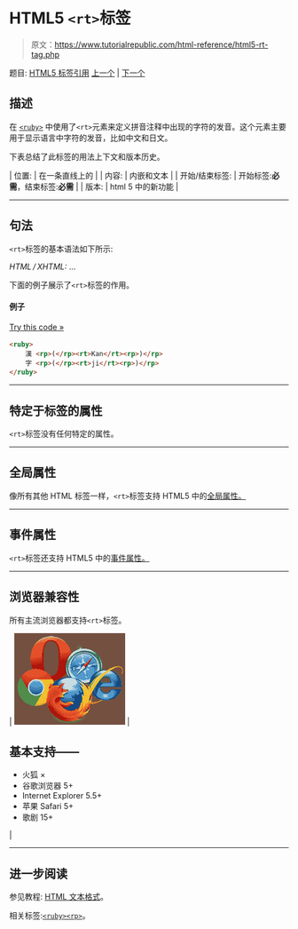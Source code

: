 # HTML5 `<rt>`标签

> 原文：<https://www.tutorialrepublic.com/html-reference/html5-rt-tag.php>

题目: [HTML5 标签引用](html5-tags.php) [上一个](html5-rp-tag.php) | [下一个](html5-ruby-tag.php)

## 描述

在 [`<ruby>`](html5-ruby-tag.php) 中使用了`<rt>`元素来定义拼音注释中出现的字符的发音。这个元素主要用于显示语言中字符的发音，比如中文和日文。

下表总结了此标签的用法上下文和版本历史。

| 位置: | 在一条直线上的 |
| 内容: | 内嵌和文本 |
| 开始/结束标签: | 开始标签:**必需**，结束标签:**必需** |
| 版本: | html 5 中的新功能 |

* * *

## 句法

`<rt>`标签的基本语法如下所示:

*HTML / XHTML:* <rt> ... </rt>

下面的例子展示了`<rt>`标签的作用。

#### 例子

[Try this code »](../codelab.php?topic=html5&file=rt-tag "Try this code using online Editor")

```html
<ruby>
    漢 <rp>(</rp><rt>Kan</rt><rp>)</rp>
    字 <rp>(</rp><rt>ji</rt><rp>)</rp>
</ruby>
```

* * *

## 特定于标签的属性

`<rt>`标签没有任何特定的属性。

* * *

## 全局属性

像所有其他 HTML 标签一样，`<rt>`标签支持 HTML5 中的[全局属性。](html5-global-attributes.php)

* * *

## 事件属性

`<rt>`标签还支持 HTML5 中的[事件属性。](html5-event-attributes.php)

* * *

## 浏览器兼容性

所有主流浏览器都支持`<rt>`标签。

| ![Browsers Icon](img/e9331123c77668c1832e541c2fca1002.png) | 

## 基本支持——

*   火狐 ×
*   谷歌浏览器 5+
*   Internet Explorer 5.5+
*   苹果 Safari 5+
*   歌剧 15+

 |

* * *

## 进一步阅读

参见教程: [HTML 文本格式](../html-tutorial/html-text-formatting.php)。

相关标签:[`<ruby>`](html5-ruby-tag.php)[`<rp>`](html5-rp-tag.php)。